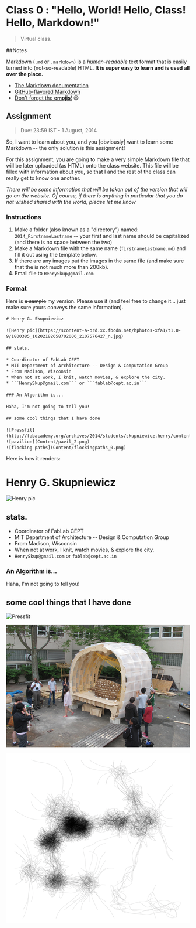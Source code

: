 # Class 0 : "Hello, World!  Hello, Class!  Hello, Markdown!"

> Virtual class.

##Notes

Markdown (```.md``` or ```.markdown```) is a *human-readable* text format that is easily turned into (not-so-readable) HTML.  **It is super easy to learn and is used all over the place.**

* [The Markdown documentation](http://daringfireball.net/projects/markdown/)
* [GitHub-flavored Markdown](https://guides.github.com/features/mastering-markdown/)
* [Don't forget the **emojis**!](http://www.emoji-cheat-sheet.com/) :smiley:

## Assignment

> Due: 23:59 IST - 1 August, 2014

So, I want to learn about you, and you [obviously] want to learn some Markdown -- the only solution is this assignment!

For this assignment, you are going to make a very simple Markdown file that will be later uploaded (as HTML) onto the class website.  This file will be filled with information about you, so that I and the rest of the class can really get to know one another.

*There will be some information that will be taken out of the version that will go on the website.  Of course, if there is anything in particular that you do not wished shared with the world, please let me know*

### Instructions

1. Make a folder (also known as a "directory") named: ```2014_FirstnameLastname``` -- your first and last name should be capitalized (and there is no space between the two)
2. Make a Markdown file with the same name (```firstnameLastname.md```) and fill it out using the template below.
3. If there are any images put the images in the same file (and make sure that the is not much more than 200kb).
4. Email file to ```HenrySkup@gmail.com```

### Format

Here is ~~a sample~~ my version.  Please use it (and feel free to change it... just make sure yours conveys the same information).

    # Henry G. Skupniewicz

    ![Henry pic](https://scontent-a-ord.xx.fbcdn.net/hphotos-xfa1/t1.0-9/1800385_10202182658702006_2107576427_n.jpg)

    ## stats.

    * Coordinator of FabLab CEPT
    * MIT Department of Architecture -- Design & Computation Group
    * From Madison, Wisconsin
    * When not at work, I knit, watch movies, & explore the city.
    * ```HenrySkup@gmail.com``` or ```fablab@cept.ac.in```

    ### An Algorithm is...

    Haha, I'm not going to tell you!

    ## some cool things that I have done  

    ![Pressfit](http://fabacademy.org/archives/2014/students/skupniewicz.henry/content/PressFit_srf.png)  
    ![pavilion](Content/pavil_2.png)  
    ![flocking paths](Content/flockingpaths_0.png)



Here is how it renders:


# Henry G. Skupniewicz

![Henry pic](https://scontent-a-ord.xx.fbcdn.net/hphotos-xfa1/t1.0-9/1800385_10202182658702006_2107576427_n.jpg)

## stats.

* Coordinator of FabLab CEPT
* MIT Department of Architecture -- Design & Computation Group
* From Madison, Wisconsin
* When not at work, I knit, watch movies, & explore the city.
* ```HenrySkup@gmail.com``` or ```fablab@cept.ac.in```

### An Algorithm is...

Haha, I'm not going to tell you!

## some cool things that I have done  

![Pressfit](http://fabacademy.org/archives/2014/students/skupniewicz.henry/content/PressFit_srf.png)

![pavilion](Content/pavil_2.png)  

![flocking paths](Content/flockingpaths_0.png)
